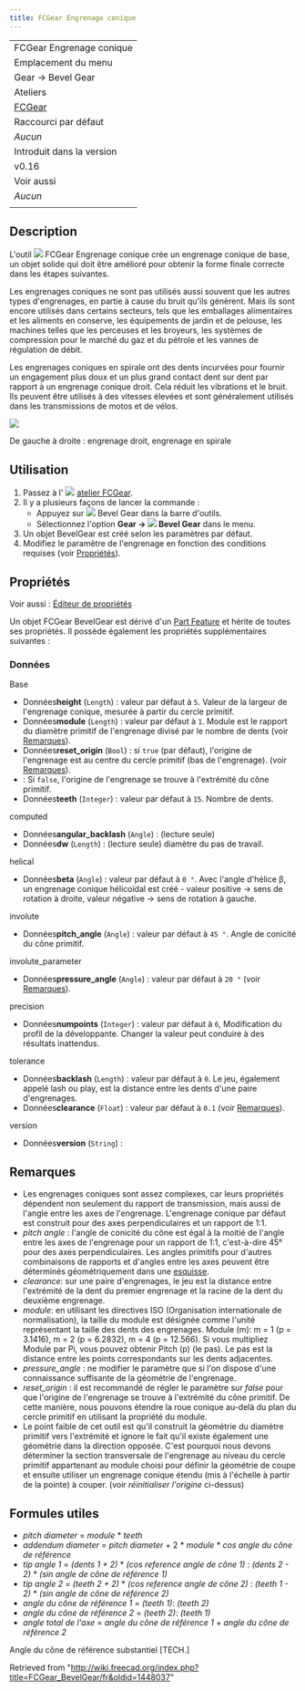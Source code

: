 ```yaml
---
title: FCGear Engrenage conique
---
```

|  |
| --- |
| FCGear Engrenage conique |
| Emplacement du menu |
| Gear → Bevel Gear |
| Ateliers |
| [FCGear](/FCGear_Workbench/fr "FCGear Workbench/fr") |
| Raccourci par défaut |
| *Aucun* |
| Introduit dans la version |
| v0.16 |
| Voir aussi |
| *Aucun* |
|  |

## Description

L'outil ![](/images/FCGear_BevelGear.svg) FCGear Engrenage conique crée un engrenage conique de base, un objet solide qui doit être amélioré pour obtenir la forme finale correcte dans les étapes suivantes.

Les engrenages coniques ne sont pas utilisés aussi souvent que les autres types d'engrenages, en partie à cause du bruit qu'ils génèrent. Mais ils sont encore utilisés dans certains secteurs, tels que les emballages alimentaires et les aliments en conserve, les équipements de jardin et de pelouse, les machines telles que les perceuses et les broyeurs, les systèmes de compression pour le marché du gaz et du pétrole et les vannes de régulation de débit.

Les engrenages coniques en spirale ont des dents incurvées pour fournir un engagement plus doux et un plus grand contact dent sur dent par rapport à un engrenage conique droit. Cela réduit les vibrations et le bruit. Ils peuvent être utilisés à des vitesses élevées et sont généralement utilisés dans les transmissions de motos et de vélos.

![](/images/Bevel-Gear_example.png)

De gauche à droite : engrenage droit, engrenage en spirale

## Utilisation

1. Passez à l' ![](/images/FCGear_workbench_icon.svg) [atelier FCGear](/FCGear_Workbench/fr "FCGear Workbench/fr").
2. Il y a plusieurs façons de lancer la commande :
   * Appuyez sur ![](/images/FCGear_BevelGear.svg) Bevel Gear dans la barre d'outils.
   * Sélectionnez l'option **Gear → ![](/images/FCGear_BevelGear.svg) Bevel Gear** dans le menu.
3. Un objet BevelGear est créé selon les paramètres par défaut.
4. Modifiez le paramètre de l'engrenage en fonction des conditions requises (voir [Propriétés](#Propri.C3.A9t.C3.A9s)).

## Propriétés

Voir aussi : [Éditeur de propriétés](/Property_editor/fr "Property editor/fr")

Un objet FCGear BevelGear est dérivé d'un [Part Feature](/Part_Feature/fr "Part Feature/fr") et hérite de toutes ses propriétés. Il possède également les propriétés supplémentaires suivantes :

### Données

Base

* Données**height** (`Length`) : valeur par défaut à `5`. Valeur de la largeur de l'engrenage conique, mesurée à partir du cercle primitif.
* Données**module** (`Length`) : valeur par défaut à `1`. Module est le rapport du diamètre primitif de l'engrenage divisé par le nombre de dents (voir [Remarques](#Remarques)).
* Données**reset\_origin** (`Bool`) : si `true` (par défaut), l'origine de l'engrenage est au centre du cercle primitif (bas de l'engrenage). (voir [Remarques](#Remarques)).
* : Si `false`, l'origine de l'engrenage se trouve à l'extrémité du cône primitif.
* Données**teeth** (`Integer`) : valeur par défaut à `15`. Nombre de dents.

computed

* Données**angular\_backlash** (`Angle`) : (lecture seule)
* Données**dw** (`Length`) : (lecture seule) diamètre du pas de travail.

helical

* Données**beta** (`Angle`) : valeur par défaut à `0 °`. Avec l'angle d'hélice β, un engrenage conique hélicoïdal est créé - valeur positive → sens de rotation à droite, valeur négative → sens de rotation à gauche.

involute

* Données**pitch\_angle** (`Angle`) : valeur par défaut à `45 °`. Angle de conicité du cône primitif.

involute\_parameter

* Données**pressure\_angle** (`Angle`) : valeur par défaut à `20 °` (voir [Remarques](#Remarques)).

precision

* Données**numpoints** (`Integer`) : valeur par défaut à `6`, Modification du profil de la développante. Changer la valeur peut conduire à des résultats inattendus.

tolerance

* Données**backlash** (`Length`) : valeur par défaut à `0`. Le jeu, également appelé lash ou play, est la distance entre les dents d'une paire d'engrenages.
* Données**clearance** (`Float`) : valeur par défaut à `0.1` (voir [Remarques](#Remarques)).

version

* Données**version** (`String`) :

## Remarques

* Les engrenages coniques sont assez complexes, car leurs propriétés dépendent non seulement du rapport de transmission, mais aussi de l'angle entre les axes de l'engrenage. L'engrenage conique par défaut est construit pour des axes perpendiculaires et un rapport de 1:1.
* *pitch angle* : l'angle de conicité du cône est égal à la moitié de l'angle entre les axes de l'engrenage pour un rapport de 1:1, c'est-à-dire 45° pour des axes perpendiculaires. Les angles primitifs pour d'autres combinaisons de rapports et d'angles entre les axes peuvent être déterminés géométriquement dans une [esquisse](/Sketcher_Workbench/fr "Sketcher Workbench/fr").
* *clearance*: sur une paire d'engrenages, le jeu est la distance entre l'extrémité de la dent du premier engrenage et la racine de la dent du deuxième engrenage.
* *module*: en utilisant les directives ISO (Organisation internationale de normalisation), la taille du module est désignée comme l'unité représentant la taille des dents des engrenages. Module (m): m = 1 (p = 3.1416), m = 2 (p = 6.2832), m = 4 (p = 12.566). Si vous multipliez Module par Pi, vous pouvez obtenir Pitch (p) (le pas). Le pas est la distance entre les points correspondants sur les dents adjacentes.
* *pressure\_angle* : ne modifier le paramètre que si l'on dispose d'une connaissance suffisante de la géométrie de l'engrenage.
* *reset\_origin* : il est recommandé de régler le paramètre sur *false* pour que l'origine de l'engrenage se trouve à l'extrémité du cône primitif. De cette manière, nous pouvons étendre la roue conique au-delà du plan du cercle primitif en utilisant la propriété du module.
* Le point faible de cet outil est qu'il construit la géométrie du diamètre primitif vers l'extrémité et ignore le fait qu'il existe également une géométrie dans la direction opposée. C'est pourquoi nous devons déterminer la section transversale de l'engrenage au niveau du cercle primitif appartenant au module choisi pour définir la géométrie de coupe et ensuite utiliser un engrenage conique étendu (mis à l'échelle à partir de la pointe) à couper. (voir *réinitialiser l'origine* ci-dessus)

## Formules utiles

* *pitch diameter* = *module* \* *teeth*
* *addendum diameter* = *pitch diameter* + 2 \* *module* \* *cos angle du cône de référence*
* *tip angle 1* = *(dents 1 + 2)* \* *(cos reference angle de cône 1)* : *(dents 2 - 2)* \* *(sin angle de cône de référence 1)*
* *tip angle 2* = *(teeth 2 + 2)* \* *(cos reference angle de cône 2)* : *(teeth 1 - 2)* \* *(sin angle de cône de référence 2)*
* *angle du cône de référence 1* = *(teeth 1)*: *(teeth 2)*
* *angle du cône de référence 2* = *(teeth 2)*: *(teeth 1)*
* *angle total de l'axe* = *angle du cône de référence 1* + *angle du cône de référence 2*

Angle du cône de référence substantiel [TECH.]

Retrieved from "<http://wiki.freecad.org/index.php?title=FCGear_BevelGear/fr&oldid=1448037>"